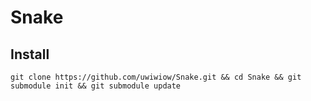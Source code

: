 # Snake

## Install
`git clone https://github.com/uwiwiow/Snake.git && cd Snake && git submodule init && git submodule update`
